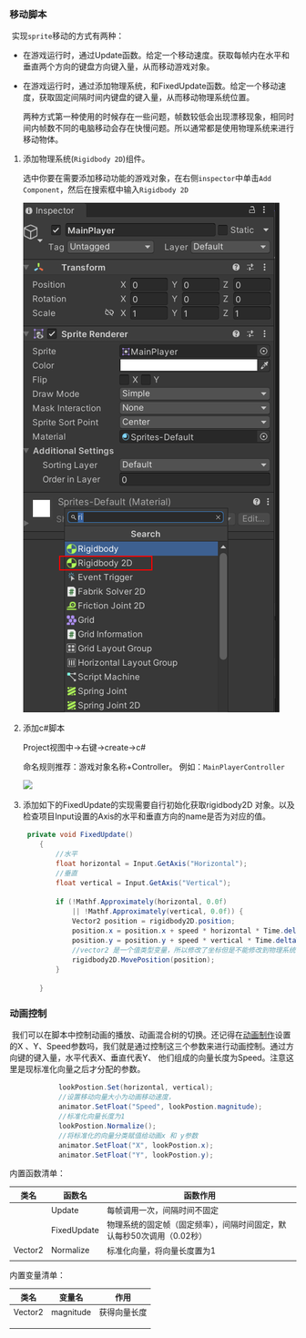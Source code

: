 ### 移动脚本

​	实现`sprite`移动的方式有两种：

  * 在游戏运行时，通过Update函数。给定一个移动速度。获取每帧内在水平和垂直两个方向的键盘方向键入量，从而移动游戏对象。

  * 在游戏运行时，通过添加物理系统，和FixedUpdate函数。给定一个移动速度，获取固定间隔时间内键盘的键入量，从而移动物理系统位置。

    两种方式第一种使用的时候存在一些问题，帧数较低会出现漂移现象，相同时间内帧数不同的电脑移动会存在快慢问题。所以通常都是使用物理系统来进行移动物体。

    

 1. 添加物理系统(`Rigidbody 2D`)组件。

    选中你要在需要添加移动功能的游戏对象，在右侧`inspector`中单击`Add Component`，然后在搜索框中输入`Rigidbody 2D`

    ![](./images/move-component-rigidbody.png)

 2. 添加c#脚本 

    Project视图中->右键->create->c#

    命名规则推荐：游戏对象名称+Controller。 例如：`MainPlayerController`

    ![](./images/create-c#-script.png)

 3. 添加如下的FixedUpdate的实现需要自行初始化获取rigidbody2D 对象。以及检查项目Input设置的Axis的水平和垂直方向的name是否为对应的值。

    ```c#
     private void FixedUpdate()
        {
            //水平
            float horizontal = Input.GetAxis("Horizontal");
            //垂直
            float vertical = Input.GetAxis("Vertical");
    
            if (!Mathf.Approximately(horizontal, 0.0f)
                || !Mathf.Approximately(vertical, 0.0f)) {
                Vector2 position = rigidbody2D.position;
                position.x = position.x + speed * horizontal * Time.deltaTime;
                position.y = position.y + speed * vertical * Time.deltaTime;
                //vector2 是一个值类型变量，所以修改了坐标但是不能修改到物理系统中
                rigidbody2D.MovePosition(position);
            }
        
        }
    ```




### 动画控制

​		我们可以在脚本中控制动画的播放、动画混合树的切换。还记得在[动画制作](../编辑器设置/inspector.md#动画制作)设置的X 、Y、Speed参数吗，我们就是通过控制这三个参数来进行动画控制。通过方向键的键入量，水平代表X、垂直代表Y、 他们组成的向量长度为Speed。注意这里是现标准化向量之后才分配的参数。

```c#
 			lookPostion.Set(horizontal, vertical);
            //设置移动向量大小为动画移动速度，
            animator.SetFloat("Speed", lookPostion.magnitude);
            //标准化向量长度为1
            lookPostion.Normalize();
            //将标准化的向量分类赋值给动画x 和 y参数
            animator.SetFloat("X", lookPostion.x);
            animator.SetFloat("Y", lookPostion.y);

```



内置函数清单：

| 类名    | 函数名      | 函数作用                                                     |
| ------- | ----------- | ------------------------------------------------------------ |
|         | Update      | 每帧调用一次，间隔时间不固定                                 |
|         | FixedUpdate | 物理系统的固定帧（固定频率），间隔时间固定，默认每秒50次调用（0.02秒） |
| Vector2 | Normalize   | 标准化向量，将向量长度置为1                                  |
|         |             |                                                              |

内置变量清单：

| 类名    | 变量名    | 作用         |
| ------- | --------- | ------------ |
| Vector2 | magnitude | 获得向量长度 |
|         |           |              |
|         |           |              |
|         |           |              |
